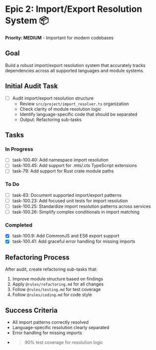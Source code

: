 # Epic 2: Import/Export Resolution System 📦

**Priority: MEDIUM** - Important for modern codebases

## Goal
Build a robust import/export resolution system that accurately tracks dependencies across all supported languages and module systems.

## Initial Audit Task
- [ ] Audit import/export resolution structure
  - Review `src/project/import_resolver.ts` organization
  - Check clarity of module resolution logic
  - Identify language-specific code that should be separated
  - Output: Refactoring sub-tasks

## Tasks

### In Progress
- [ ] task-100.40: Add namespace import resolution
- [ ] task-100.45: Add support for .mts/.cts TypeScript extensions
- [ ] task-79: Add support for Rust crate module paths

### To Do
- [ ] task-83: Document supported import/export patterns
- [ ] task-100.23: Add focused unit tests for import resolution
- [ ] task-100.25: Standardize import resolution patterns across services
- [ ] task-100.26: Simplify complex conditionals in import matching

### Completed
- [x] task-100.9: Add CommonJS and ES6 export support
- [x] task-100.41: Add graceful error handling for missing imports

## Refactoring Process
After audit, create refactoring sub-tasks that:
1. Improve module structure based on findings
2. Apply `@rules/refactoring.md` for all changes
3. Follow `@rules/testing.md` for test coverage
4. Follow `@rules/coding.md` for code style

## Success Criteria
- All import patterns correctly resolved
- Language-specific resolution clearly separated
- Error handling for missing imports
- >90% test coverage for resolution logic
